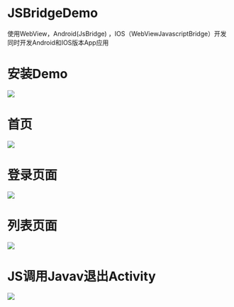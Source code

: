 ﻿# JSBridgeDemo
使用WebView，Android(JsBridge) ，IOS（WebViewJavascriptBridge）开发同时开发Android和IOS版本App应用

 <h1>安装Demo</h1>
    <p>
        <img src="http://7xowu9.com1.z0.glb.clouddn.com/dowJSBridgeDemo.png?attname=&e=1466242103&token=Mqtioyh40Emz8mD7IlD3zO6Ygq1Ngu875mgsI78Y:97Z9imDfB_AmVNCOvFzv0sW_AAA" />
    </p>
    
  <h1>首页</h1>
        <p>
            <img src="http://7xowu9.com1.z0.glb.clouddn.com/JSBridgeDemo1.png?attname=&e=1466239722&token=Mqtioyh40Emz8mD7IlD3zO6Ygq1Ngu875mgsI78Y:xLI5OvWflDrH99TrIwr17OkEfgc" />
        </p>
          <h1>登录页面</h1>
        <p>
            <img src="http://7xowu9.com1.z0.glb.clouddn.com/JSBridgeDemo2.png?attname=&e=1466239722&token=Mqtioyh40Emz8mD7IlD3zO6Ygq1Ngu875mgsI78Y:5J_kK06mbDAYTYVK9mg89RNZ61A" />
        </p>
          <h1>列表页面</h1>
         <p>
            <img src="http://7xowu9.com1.z0.glb.clouddn.com/JSBridgeDemo3.png?attname=&e=1466239723&token=Mqtioyh40Emz8mD7IlD3zO6Ygq1Ngu875mgsI78Y:gb68c_uiX5iegzMs3e6tW-QnGyw" />
        </p>
          <h1>JS调用Javav退出Activity</h1>
         <p>
            <img src="http://7xowu9.com1.z0.glb.clouddn.com/JSBridgeDemo4.png?attname=&e=1466239723&token=Mqtioyh40Emz8mD7IlD3zO6Ygq1Ngu875mgsI78Y:m7iX5_V4DVYCxhF5pzCiljPgBT4" />
 </p>

